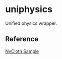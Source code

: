 # uniphysics

Unified physics wrapper.

## Reference

[NvCloth Sample](https://github.com/NVIDIAGameWorks/NvCloth)
